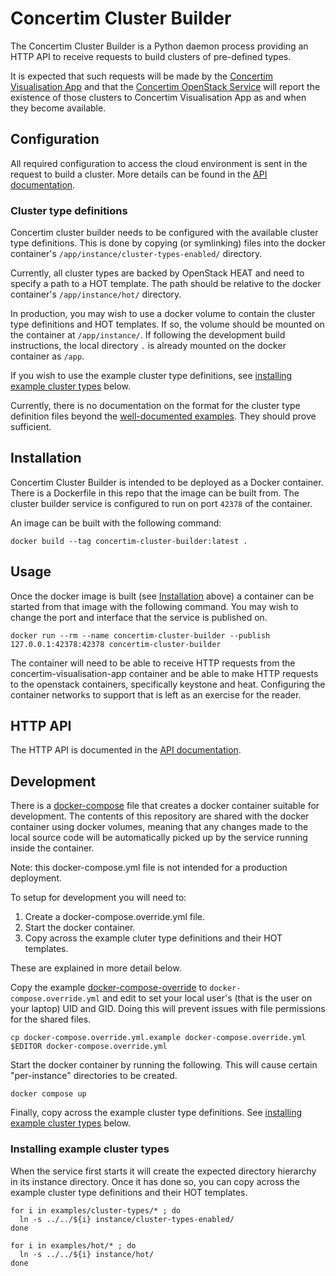 # Concertim Cluster Builder

The Concertim Cluster Builder is a Python daemon process providing an HTTP API
to receive requests to build clusters of pre-defined types.

It is expected that such requests will be made by the [Concertim Visualisation
App](https://github.com/alces-flight/concertim-ct-visualisation-app) and that
the [Concertim OpenStack
Service](https://github.com/alces-flight/concertim-openstack-service) will
report the existence of those clusters to Concertim Visualisation App as and
when they become available.

## Configuration

All required configuration to access the cloud environment is sent in the
request to build a cluster.  More details can be found in the [API
documentation](/docs/api.md).

### Cluster type definitions

Concertim cluster builder needs to be configured with the available cluster
type definitions.  This is done by copying (or symlinking) files into the
docker container's `/app/instance/cluster-types-enabled/` directory.

Currently, all cluster types are backed by OpenStack HEAT and need to specify a
path to a HOT template.  The path should be relative to the docker container's
`/app/instance/hot/` directory.

In production, you may wish to use a docker volume to contain the cluster type
definitions and HOT templates.  If so, the volume should be mounted on the
container at `/app/instance/`.  If following the development build
instructions, the local directory `.` is already mounted on the docker
container as `/app`.

If you wish to use the example cluster type definitions, see [installing
example cluster types](#installing-example-cluster-types) below.

Currently, there is no documentation on the format for the cluster type
definition files beyond the [well-documented
examples](cluster-types-examples/).  They should prove sufficient.


## Installation

Concertim Cluster Builder is intended to be deployed as a Docker container.
There is a Dockerfile in this repo that the image can be built from.  The
cluster builder service is configured to run on port `42378` of the container.

An image can be built with the following command:

```
docker build --tag concertim-cluster-builder:latest .
```

## Usage

Once the docker image is built (see [Installation](#installation) above) a
container can be started from that image with the following command.  You may
wish to change the port and interface that the service is published on.

```
docker run --rm --name concertim-cluster-builder --publish 127.0.0.1:42378:42378 concertim-cluster-builder
```

The container will need to be able to receive HTTP requests from the
concertim-visualisation-app container and be able to make HTTP requests to the
openstack containers, specifically keystone and heat.  Configuring the
container networks to support that is left as an exercise for the reader.

## HTTP API

The HTTP API is documented in the [API documentation](/docs/api.md).


## Development

There is a [docker-compose](docker-compose.yml) file that creates a docker
container suitable for development. The contents of this repository are shared
with the docker container using docker volumes, meaning that any changes made
to the local source code will be automatically picked up by the service running
inside the container.

Note: this docker-compose.yml file is not intended for a production deployment.

To setup for development you will need to:

1. Create a docker-compose.override.yml file.
2. Start the docker container.
3. Copy across the example cluter type definitions and their HOT templates.

These are explained in more detail below.

Copy the example [docker-compose-override](docker-compose.override.yml.example)
to `docker-compose.override.yml` and edit to set your local user's (that is the
user on your laptop) UID and GID. Doing this will prevent issues with file
permissions for the shared files.

```
cp docker-compose.override.yml.example docker-compose.override.yml
$EDITOR docker-compose.override.yml
```

Start the docker container by running the following.  This will cause certain
"per-instance" directories to be created.

```
docker compose up
```

Finally, copy across the example cluster type definitions.  See [installing
example cluster types](#installing-example-cluster-types) below.


### Installing example cluster types

When the service first starts it will create the expected directory hierarchy
in its instance directory.  Once it has done so, you can copy across the
example cluster type definitions and their HOT templates.

```
for i in examples/cluster-types/* ; do
  ln -s ../../${i} instance/cluster-types-enabled/
done

for i in examples/hot/* ; do
  ln -s ../../${i} instance/hot/
done
```

